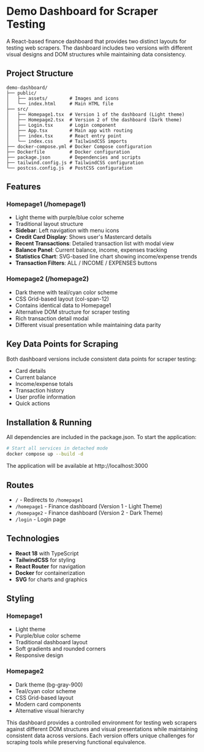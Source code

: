 # Demo Dashboard for Scraper Testing

A React-based finance dashboard that provides two distinct layouts for testing web scrapers. The dashboard includes two versions with different visual designs and DOM structures while maintaining data consistency.

## Project Structure

```
demo-dashboard/
├── public/
│   ├── assets/        # Images and icons
│   └── index.html     # Main HTML file
├── src/
│   ├── Homepage1.tsx  # Version 1 of the dashboard (Light theme)
│   ├── Homepage2.tsx  # Version 2 of the dashboard (Dark theme)
│   ├── Login.tsx      # Login component
│   ├── App.tsx        # Main app with routing
│   ├── index.tsx      # React entry point
│   └── index.css      # TailwindCSS imports
├── docker-compose.yml # Docker Compose configuration
├── Dockerfile         # Docker configuration
├── package.json       # Dependencies and scripts
├── tailwind.config.js # TailwindCSS configuration
└── postcss.config.js  # PostCSS configuration
```

## Features

### Homepage1 (/homepage1)
- Light theme with purple/blue color scheme
- Traditional layout structure
- **Sidebar**: Left navigation with menu icons
- **Credit Card Display**: Shows user's Mastercard details
- **Recent Transactions**: Detailed transaction list with modal view
- **Balance Panel**: Current balance, income, expenses tracking
- **Statistics Chart**: SVG-based line chart showing income/expense trends
- **Transaction Filters**: ALL / INCOME / EXPENSES buttons

### Homepage2 (/homepage2)
- Dark theme with teal/cyan color scheme
- CSS Grid-based layout (col-span-12)
- Contains identical data to Homepage1
- Alternative DOM structure for scraper testing
- Rich transaction detail modal
- Different visual presentation while maintaining data parity

## Key Data Points for Scraping

Both dashboard versions include consistent data points for scraper testing:

- Card details
- Current balance
- Income/expense totals
- Transaction history
- User profile information
- Quick actions

## Installation & Running

All dependencies are included in the package.json. To start the application:

```bash
# Start all services in detached mode
docker compose up --build -d
```

The application will be available at http://localhost:3000

## Routes

- `/` - Redirects to `/homepage1`
- `/homepage1` - Finance dashboard (Version 1 - Light Theme)
- `/homepage2` - Finance dashboard (Version 2 - Dark Theme)
- `/login` - Login page

## Technologies

- **React 18** with TypeScript
- **TailwindCSS** for styling
- **React Router** for navigation
- **Docker** for containerization
- **SVG** for charts and graphics

## Styling

### Homepage1
- Light theme
- Purple/blue color scheme
- Traditional dashboard layout
- Soft gradients and rounded corners
- Responsive design

### Homepage2
- Dark theme (bg-gray-900)
- Teal/cyan color scheme
- CSS Grid-based layout
- Modern card components
- Alternative visual hierarchy

This dashboard provides a controlled environment for testing web scrapers against different DOM structures and visual presentations while maintaining consistent data across versions. Each version offers unique challenges for scraping tools while preserving functional equivalence. 